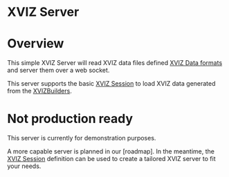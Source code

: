 # XVIZ Server

# Overview

This simple XVIZ Server will read XVIZ data files defined [XVIZ Data formats](TODO) and server them
over a web socket.

This server supports the basic [XVIZ Session](TODO) to load XVIZ data generated from the
[XVIZBuilders](TODO).

# Not production ready

This server is currently for demonstration purposes.

A more capable server is planned in our [roadmap]. In the meantime, the [XVIZ Session](TODO)
definition can be used to create a tailored XVIZ server to fit your needs.
